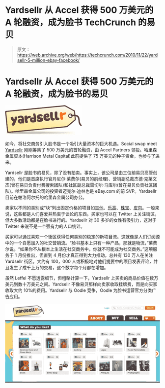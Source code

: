 # Yardsellr 从 Accel 获得 500 万美元的 A 轮融资，成为脸书 TechCrunch 的易贝

> 原文：<https://web.archive.org/web/https://techcrunch.com/2010/11/22/yardsellr-5-million-ebay-facebook/>

# Yardsellr 从 Accel 获得 500 万美元的 A 轮融资，成为脸书的易贝

![](img/b142c99b6d06e647bf49279899159228.png)

如今，将社交商务引入脸书是一个吸引大量资本的巨大机遇。Social swap meet [Yardsellr](https://web.archive.org/web/20230202213938/http://yardsellr.com/) 刚刚筹集了 500 万美元的首轮融资，由 Accel Partners 领投。哈里森金属资本(Harrison Metal Capital)此前提供了 75 万美元的种子资金，也参与了进来。

Yardsellr 是脸书的易贝，除了没有拍卖。事实上，该公司是由三位前易贝高管创建的，他们是首席执行官丹尼尔·莱费尔(易贝的前经理)、营销副总裁杰德·克莱文杰(曾在易贝负责付费搜索团队)和社区副总裁雷切尔·马库尔(曾在易贝负责社区团队)。哈里森金属公司的投资者迈克尔·迪林也是 eBay.com 的前 SVP。Yardsellr 目前在帕洛阿尔托的哈里森金属公司办公。

卖家以不同的类别或“块”列出固定价格的项目如[吉他](https://web.archive.org/web/20230202213938/http://www.facebook.com/pages/The-Guitars-Block-on-Yardsellr/127212020648865)、[乐高](https://web.archive.org/web/20230202213938/http://yardsellr.com/block/legos)、[珠宝](https://web.archive.org/web/20230202213938/http://www.facebook.com/pages/The-Jewelry-Bin-on-Yardsellr/113717678644204)、[皮包](https://web.archive.org/web/20230202213938/http://yardsellr.com/block/purses)。一般来说，这些都是人们喜爱并热衷于谈论的东西。买家也可以在 Twitter 上关注街区，但大多数活动都是在脸书进行的。Yardsellr 对 30 多岁的女性有吸引力，这对于 Twitter 来说不是一个强有力的人口统计。

买家可以通过喜欢一个街区获得任何类别的稳定的新项目流。这就像是人们订阅源中的一个自愿加入的社交营销流。“脸书基本上只有一种产品，那就是物流，”莱费尔说。“如果你不从根本上生活在社交商务中，你就不可能成为社交商务。”这项服务于 1 月份推出，但直到 4 月份才真正得到大力推动。总共有 130 万人在关注 Yardsellr 街区。大约有 100，000 人或积极地对他们提要中的项目发表评论，并且发生了成千上万的交易，这个数字每个月都在增加。

虽然 Leffel 不愿透露细节，但粗略计算一下，Yardsellr 上买卖的商品价值在数万美元到数十万美元之间。Yardsellr 不像易贝那样向卖家收取挂牌费，而是向买家收取大约 10%的费用。Yardsellr 与 Oodle 竞争，Oodle 为脸书运营官方分类广告应用。

![](img/6271b06035cb2b0ce7752458c7be11bd.png)